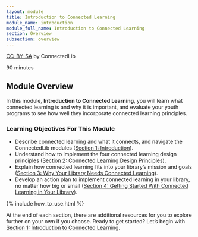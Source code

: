 ```yaml
---
layout: module
title: Introduction to Connected Learning
module_name: introduction
module_full_name: Introduction to Connected Learning
section: Overview
subsection: overview
---
```


<p class="made-by"><a href="https://creativecommons.org/licenses/by-sa/4.0">CC-BY-SA</a> by ConnectedLib</p>

<p class="time">90 minutes</p>

## Module Overview

<p class="summary">In this module, <b>Introduction to Connected Learning</b>, you will learn what connected learning is and why it is important, and evaluate your youth programs to see how well they incorporate connected learning principles.</p>


### Learning Objectives For This Module

<ul class="fancy">
	<li>Describe connected learning and what it connects, and navigate the ConnectedLib modules (<a href="{{site.url}}{{site.baseurl}}/introduction/section-1/">Section 1: Introduction</a>).</li>
	<li>Understand how to implement the four connected learning design principles (<a href="{{site.url}}{{site.baseurl}}/introduction/section-2/">Section 2: Connected Learning Design Principles</a>).</li>
	<li>Explain how connected learning fits into your library’s mission and goals (<a href="{{site.url}}{{site.baseurl}}/introduction/section-3/">Section 3: Why Your Library Needs Connected Learning</a>).</li>
	<li>Develop an action plan to implement connected learning in your library, no matter how big or small (<a href="{{site.url}}{{site.baseurl}}/introduction/section-4/">Section 4: Getting Started With Connected Learning in Your Library</a>).</li>
</ul>

{% include how_to_use.html %} 

At the end of each section, there are additional resources for you to explore further on your own if you choose.
Ready to get started? Let’s begin with [Section 1: Introduction to Connected Learning](section-1.html).
